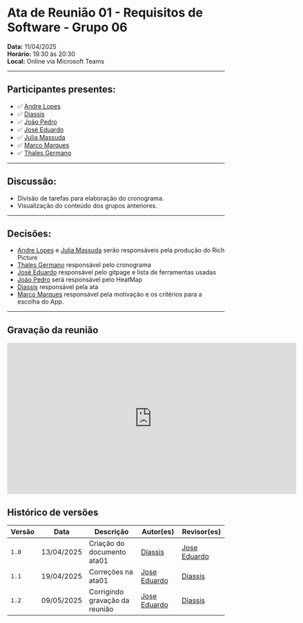 # Ata de Reunião 01 - Requisitos de Software - Grupo 06

**Data:** 11/04/2025  
**Horário:** 19:30 às 20:30  
**Local:** Online via Microsoft Teams

---

## Participantes presentes:

- ✅ [Andre Lopes](https://github.com/andrewslopes) 
- ✅ [Diassis](https://github.com/Diaxiz)
- ✅ [João Pedro](https://github.com/JpRodrigues2)
- ✅ [José Eduardo](https://github.com/jevprado)
- ✅ [Julia Massuda](https://github.com/JuliaReis18)
- ✅ [Marco Marques](https://github.com/marcomarquesdc)
- ✅ [Thales Germano](https://github.com/thalesgvl)

---

## Discussão:

- Divisão de tarefas para elaboração do cronograma.
- Visualização do conteúdo dos grupos anteriores.

---

## Decisões:

- [Andre Lopes](https://github.com/andrewslopes)  e [Julia Massuda](https://github.com/JuliaReis18) serão responsáveis pela produção do Rich Picture
- [Thales Germano](https://github.com/thalesgvl) responsável pelo cronograma 
- [José Eduardo](https://github.com/jevprado) responsável pelo gitpage e lista de ferramentas usadas 
- [João Pedro](https://github.com/JpRodrigues2) será responsável pelo HeatMap
- [Diassis](https://github.com/Diaxiz) responsável pela ata
- [Marco Marques](https://github.com/marcomarquesdc) responsável pela motivação e os critérios para a escolha do App.

---

## Gravação da reunião

<iframe width="670" height="350" 
        src="https://www.youtube.com/embed/VHHls7YiXg0" 
        title="YouTube video player" 
        frameborder="0" 
        allow="accelerometer; autoplay; clipboard-write; encrypted-media; gyroscope; picture-in-picture; web-share" 
        referrerpolicy="strict-origin-when-cross-origin" 
        allowfullscreen>
</iframe>

## Histórico de versões

Versão |   Data  | Descrição | Autor(es) | Revisor(es)
------ | ---- | ------ | ---------- | ----------
`1.0` | 13/04/2025 | Criação do documento ata01 | [Diassis](https://github.com/Diaxiz) | [Jose Eduardo](https://github.com/jevprado) |
`1.1` | 19/04/2025 | Correções na ata01 | [Jose Eduardo](https://github.com/jevprado) | [Diassis](https://github.com/Diaxiz) |
`1.2` | 09/05/2025 | Corrigindo gravação da reunião | [Jose Eduardo](https://github.com/jevprado) | [Diassis](https://github.com/Diaxiz) |